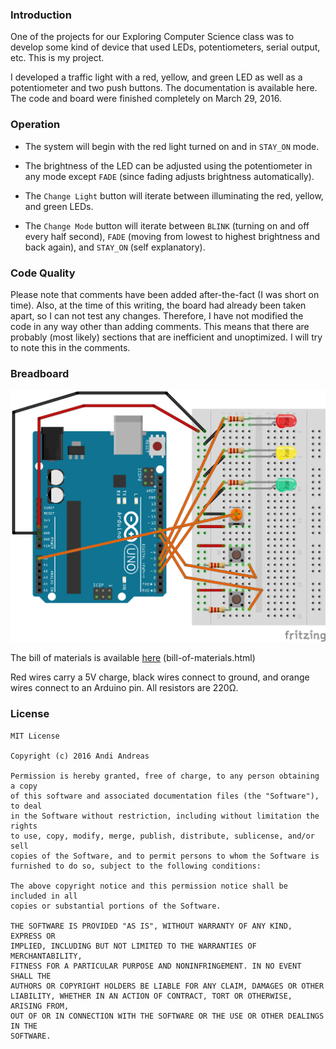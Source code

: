 ### Introduction

One of the projects for our Exploring Computer Science class was to develop some kind of device that used LEDs, potentiometers, serial output, etc. This is my project.

I developed a traffic light with a red, yellow, and green LED as well as a potentiometer and two push buttons. The documentation is available here. The code and board were finished completely on March 29, 2016.

### Operation

* The system will begin with the red light turned on and in `STAY_ON` mode.

* The brightness of the LED can be adjusted using the potentiometer in any mode except `FADE` (since fading adjusts brightness automatically).

* The `Change Light` button will iterate between illuminating the red, yellow, and green LEDs.

* The `Change Mode` button will iterate between `BLINK` (turning on and off every half second), `FADE` (moving from lowest to highest brightness and back again), and `STAY_ON` (self explanatory).

### Code Quality

Please note that comments have been added after-the-fact (I was short on time). Also, at the time of this writing, the board had already been taken apart, so I can not test any changes. Therefore, I have not modified the code in any way other than adding comments. This means that there are probably (most likely) sections that are inefficient and unoptimized. I will try to note this in the comments.

### Breadboard

![Arduino and breadboard wired up](/board.png)

The bill of materials is available [here](http://htmlpreview.github.io/?https://github.com/Nexuist/Arduino-Traffic-Light/blob/master/bill-of-materials.html) (bill-of-materials.html)

Red wires carry a 5V charge, black wires connect to ground, and orange wires connect to an Arduino pin. All resistors are 220Ω.

### License

```
MIT License

Copyright (c) 2016 Andi Andreas

Permission is hereby granted, free of charge, to any person obtaining a copy
of this software and associated documentation files (the "Software"), to deal
in the Software without restriction, including without limitation the rights
to use, copy, modify, merge, publish, distribute, sublicense, and/or sell
copies of the Software, and to permit persons to whom the Software is
furnished to do so, subject to the following conditions:

The above copyright notice and this permission notice shall be included in all
copies or substantial portions of the Software.

THE SOFTWARE IS PROVIDED "AS IS", WITHOUT WARRANTY OF ANY KIND, EXPRESS OR
IMPLIED, INCLUDING BUT NOT LIMITED TO THE WARRANTIES OF MERCHANTABILITY,
FITNESS FOR A PARTICULAR PURPOSE AND NONINFRINGEMENT. IN NO EVENT SHALL THE
AUTHORS OR COPYRIGHT HOLDERS BE LIABLE FOR ANY CLAIM, DAMAGES OR OTHER
LIABILITY, WHETHER IN AN ACTION OF CONTRACT, TORT OR OTHERWISE, ARISING FROM,
OUT OF OR IN CONNECTION WITH THE SOFTWARE OR THE USE OR OTHER DEALINGS IN THE
SOFTWARE.
```
